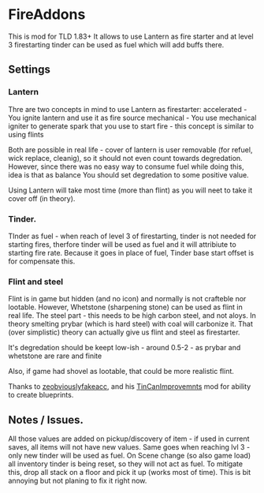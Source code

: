 # FireAddons

This is mod for TLD 1.83+ 
It allows to use Lantern as fire starter and at level 3 firestarting tinder can be used as fuel which will add buffs there.

## Settings

### Lantern
Thre are two concepts in mind to use Lantern as firestarter:
accelerated - You ignite lantern and use it as fire source
mechanical - You use mechanical igniter to generate spark that you use to start fire - this concept is similar to using flints

Both are possible in real life - cover of lantern is user removable (for refuel, wick replace, cleanig), so it should not even count towards degredation. 
However, since there was no easy way to consume fuel while doing this, idea is that as balance You should set degredation to some positive value.

Using Lantern will take most time (more than flint) as you will neet to take it cover off (in theory).

### Tinder.
TInder as fuel - when reach of level 3 of firestarting, tinder is not needed for starting fires, therfore tinder will be used as fuel and it will attribiute to starting fire rate.
Because it goes in place of fuel, Tinder base start offset is for compensate this.

### Flint and steel
Flint is in game but hidden (and no icon) and normally is not crafteble nor lootable.
However, Whetstone (sharpening stone) can be used as flint in real life.
The steel part - this needs to be high carbon steel, and not aloys. In theory smelting prybar (which is hard steel) with coal will carbonize it.
That (over simplistic) theory can actually give us flint and steel as firestarter.

It's degredation should be keept low-ish - around 0.5-2 - as prybar and whetstone are rare and finite

Also, if game had shovel as lootable, that could be more realistic flint.

Thanks to [zeobviouslyfakeacc](https://github.com/zeobviouslyfakeacc/), and his [TinCanImprovemnts](https://github.com/zeobviouslyfakeacc/TinCanImprovements) mod for ability to create blueprints.


## Notes / Issues.
All those values are added on pickup/discovery of item - if used in current saves, all items will not have new values. Same goes when reaching lvl 3 - only new tinder will be used as fuel.
On Scene change (so also game load) all inventory tinder is being reset, so they will not act as fuel. To mitigate this, drop all stack on a floor and pick it up (works most of time).
This is bit annoying but not planing to fix it right now.

